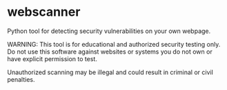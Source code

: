 # webscanner
Python tool for detecting security vulnerabilities on your own webpage.

WARNING: This tool is for educational and authorized security testing only.
Do not use this software against websites or systems you do not own or have explicit permission to test.

Unauthorized scanning may be illegal and could result in criminal or civil penalties.

